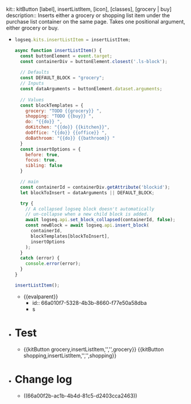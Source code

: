 kit:: kitButton [label], insertListItem, [icon], [classes], [grocery | buy]
description:: Inserts either a grocery or shopping list item under the purchase list container on the same page. Takes one positional argument, either grocery or buy.

- ```javascript
  logseq.kits.insertListItem = insertListItem;
  
  async function insertListItem() {
    const buttonElement = event.target;
    const containerDiv = buttonElement.closest('.ls-block');
    
    // Defaults
    const DEFAULT_BLOCK = "grocery";
    // Inputs
    const dataArguments = buttonElement.dataset.arguments;
    
    // Values
    const blockTemplates = {
      grocery: "TODO {{grocery}} ",
      shopping: "TODO {{buy}} ",
      do: "{{do}} ",
      doKitchen: "{{do}} {{kitchen}}",
      doOffice: "{{do}} {{office}} ",
      doBathroom: "{{do}} {{bathroom}} "
    } 
    const insertOptions = {
      before: true,
      focus: true,
      sibling: false
    }
  
    // main
    const containerId = containerDiv.getAttribute('blockid');
    let blockToInsert = dataArguments || DEFAULT_BLOCK;
  
    try {
      // A collapsed logseq block doesn't automatically
      // un-collapse when a new child block is added.
      await logseq.api.set_block_collapsed(containerId, false);
      const newBlock = await logseq.api.insert_block(
        containerId,
        blockTemplates[blockToInsert],
        insertOptions
      );
    }
    catch (error) {
      console.error(error);
    }
  }
  
  insertListItem();
  
  ```
	- {{evalparent}}
		- id:: 66a010f7-5328-4b3b-8660-f77e50a58dba
		- s
- # Test
	- {{kitButton grocery,insertListItem,'','',grocery}} {{kitButton shopping,insertListItem,'','',shopping}}
- # Change log
	- ((66a00f2b-ac1b-4b4d-81c5-d2403cca2463))